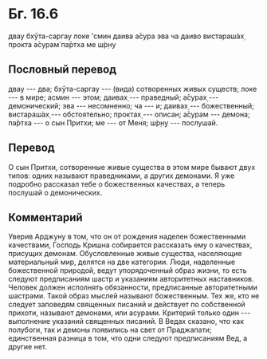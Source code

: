 # Бг. 16.6

двау бхӯта-саргау локе 'смин даива а̄сура эва ча даиво вистараш́ах̣ прокта
а̄сурам̇ па̄ртха ме ш́р̣н̣у

## Пословный перевод

двау --- два; бхӯта-саргау --- (вида) сотворенных живых существ; локе
--- в мире; асмин --- этом; даивах̣ --- праведный; а̄сурах̣ ---
демонический; эва --- несомненно; ча --- и; даивах̣ --- божественный;
вистараш́ах̣ --- обстоятельно; проктах̣ --- описан; а̄сурам --- демона;
па̄ртха --- о сын Притхи; ме --- от Меня; ш́р̣н̣у --- послушай.

## Перевод

О сын Притхи, сотворенные живые существа в этом мире бывают двух типов:
одних называют праведниками, а других демонами. Я уже подробно рассказал
тебе о божественных качествах, а теперь послушай о демонических.

## Комментарий

Уверив Арджуну в том, что он от рождения наделен божественными
качествами, Господь Кришна собирается рассказать ему о качествах,
присущих демонам. Обусловленные живые существа, населяющие материальный
мир, делятся на две категории. Люди, наделенные божественной природой,
ведут упорядоченный образ жизни, то есть следуют предписаниям шастр и
указаниям авторитетных наставников. Человек должен исполнять
обязанности, предписанные авторитетными шастрами. Такой образ мыслей
называют божественным. Тех же, кто не следует заповедям священных
писаний и действует по собственной прихоти, называют демонами, или
асурами. Критерий только один --- выполнение указаний священных писаний.
В Ведах сказано, что как полубоги, так и демоны появились на свет от
Праджапати; единственная разница в том, что одни следуют предписаниям
Вед, а другие нет.
